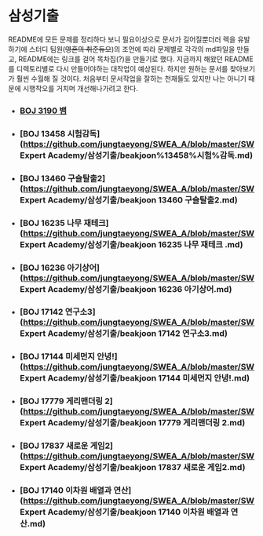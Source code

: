 # 삼성기출

README에 모든 문제를 정리하다 보니 필요이상으로 문서가 길어질뿐더러 렉을 유발하기에 스터디 팀원(~~영혼의 취준듀오~~)의 조언에 따라 문제별로 각각의 md파일을 만들고, README에는 링크를 걸어 목차집(?)을 만들기로 했다. 지금까지 해왔던 README를 디렉토리별로 다시 만들어야하는 대작업이 예상된다. 하지만 원하는 문서를 찾아보기가 훨씬 수월해 질 것이다. 처음부터 문서작업을 잘하는 천재들도 있지만 나는 아니기 때문에 시행착오를 거치며 개선해나가려고 한다. 



- ### [BOJ 3190 뱀](https://github.com/jungtaeyong/SWEA_A/blob/master/SW%Expert%Academy/삼성기출/beakjoon%3190%뱀.md)

- ### [BOJ 13458 시험감독](https://github.com/jungtaeyong/SWEA_A/blob/master/SW Expert Academy/삼성기출/beakjoon%13458%시험%감독.md)

- ### [BOJ 13460 구슬탈출2](https://github.com/jungtaeyong/SWEA_A/blob/master/SW Expert Academy/삼성기출/beakjoon 13460 구슬탈출2.md)

- ### [BOJ 16235 나무 재테크](https://github.com/jungtaeyong/SWEA_A/blob/master/SW Expert Academy/삼성기출/beakjoon 16235 나무 재테크 .md)

- ### [BOJ 16236 아기상어](https://github.com/jungtaeyong/SWEA_A/blob/master/SW Expert Academy/삼성기출/beakjoon 16236 아기상어.md)

- ### [BOJ 17142 연구소3](https://github.com/jungtaeyong/SWEA_A/blob/master/SW Expert Academy/삼성기출/beakjoon 17142 연구소3.md)

- ### [BOJ 17144 미세먼지 안녕!](https://github.com/jungtaeyong/SWEA_A/blob/master/SW Expert Academy/삼성기출/beakjoon 17144 미세먼지 안녕!.md)

- ### [BOJ 17779 게리맨더링 2](https://github.com/jungtaeyong/SWEA_A/blob/master/SW Expert Academy/삼성기출/beakjoon 17779 게리맨더링 2.md)

- ### [BOJ 17837 새로운 게임2](https://github.com/jungtaeyong/SWEA_A/blob/master/SW Expert Academy/삼성기출/beakjoon 17837 새로운 게임2.md)

- ### [BOJ 17140 이차원 배열과 연산](https://github.com/jungtaeyong/SWEA_A/blob/master/SW Expert Academy/삼성기출/beakjoon 17140 이차원 배열과 연산.md)







